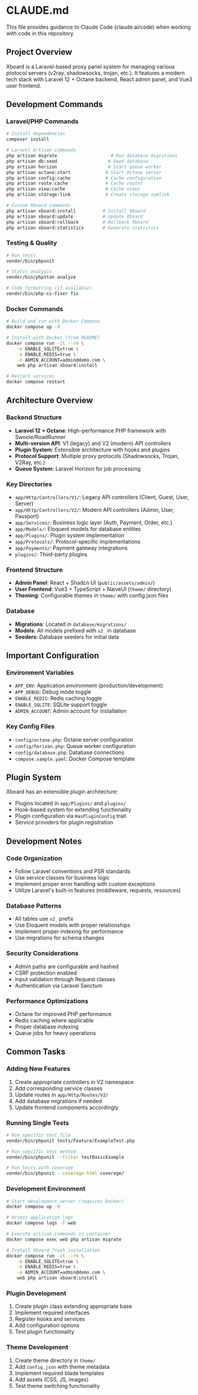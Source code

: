 # CLAUDE.md

This file provides guidance to Claude Code (claude.ai/code) when working with code in this repository.

## Project Overview

Xboard is a Laravel-based proxy panel system for managing various protocol servers (v2ray, shadowsocks, trojan, etc.). It features a modern tech stack with Laravel 12 + Octane backend, React admin panel, and Vue3 user frontend.

## Development Commands

### Laravel/PHP Commands
```bash
# Install dependencies
composer install

# Laravel Artisan commands
php artisan migrate                    # Run database migrations
php artisan db:seed                   # Seed database
php artisan horizon                   # Start queue worker
php artisan octane:start             # Start Octane server
php artisan config:cache             # Cache configuration
php artisan route:cache              # Cache routes
php artisan view:cache               # Cache views
php artisan storage:link             # Create storage symlink

# Custom Xboard commands
php artisan xboard:install          # Install Xboard
php artisan xboard:update           # Update Xboard
php artisan xboard:rollback         # Rollback Xboard
php artisan xboard:statistics       # Generate statistics
```

### Testing & Quality
```bash
# Run tests
vendor/bin/phpunit

# Static analysis
vendor/bin/phpstan analyze

# Code formatting (if available)
vendor/bin/php-cs-fixer fix
```

### Docker Commands
```bash
# Build and run with Docker Compose
docker compose up -d

# Install with Docker (from README)
docker compose run -it --rm \
    -e ENABLE_SQLITE=true \
    -e ENABLE_REDIS=true \
    -e ADMIN_ACCOUNT=admin@demo.com \
    web php artisan xboard:install

# Restart services
docker compose restart
```

## Architecture Overview

### Backend Structure
- **Laravel 12 + Octane**: High-performance PHP framework with Swoole/RoadRunner
- **Multi-version API**: V1 (legacy) and V2 (modern) API controllers
- **Plugin System**: Extensible architecture with hooks and plugins
- **Protocol Support**: Multiple proxy protocols (Shadowsocks, Trojan, V2Ray, etc.)
- **Queue System**: Laravel Horizon for job processing

### Key Directories
- `app/Http/Controllers/V1/`: Legacy API controllers (Client, Guest, User, Server)
- `app/Http/Controllers/V2/`: Modern API controllers (Admin, User, Passport)
- `app/Services/`: Business logic layer (Auth, Payment, Order, etc.)
- `app/Models/`: Eloquent models for database entities
- `app/Plugins/`: Plugin system implementation
- `app/Protocols/`: Protocol-specific implementations
- `app/Payments/`: Payment gateway integrations
- `plugins/`: Third-party plugins

### Frontend Structure
- **Admin Panel**: React + Shadcn UI (`public/assets/admin/`)
- **User Frontend**: Vue3 + TypeScript + NaiveUI (`theme/` directory)
- **Theming**: Configurable themes in `theme/` with config.json files

### Database
- **Migrations**: Located in `database/migrations/`
- **Models**: All models prefixed with `v2_` in database
- **Seeders**: Database seeders for initial data

## Important Configuration

### Environment Variables
- `APP_ENV`: Application environment (production/development)
- `APP_DEBUG`: Debug mode toggle
- `ENABLE_REDIS`: Redis caching toggle
- `ENABLE_SQLITE`: SQLite support toggle
- `ADMIN_ACCOUNT`: Admin account for installation

### Key Config Files
- `config/octane.php`: Octane server configuration
- `config/horizon.php`: Queue worker configuration
- `config/database.php`: Database connections
- `compose.sample.yaml`: Docker Compose template

## Plugin System

Xboard has an extensible plugin architecture:
- Plugins located in `app/Plugins/` and `plugins/`
- Hook-based system for extending functionality
- Plugin configuration via `HasPluginConfig` trait
- Service providers for plugin registration

## Development Notes

### Code Organization
- Follow Laravel conventions and PSR standards
- Use service classes for business logic
- Implement proper error handling with custom exceptions
- Utilize Laravel's built-in features (middleware, requests, resources)

### Database Patterns
- All tables use `v2_` prefix
- Use Eloquent models with proper relationships
- Implement proper indexing for performance
- Use migrations for schema changes

### Security Considerations
- Admin paths are configurable and hashed
- CSRF protection enabled
- Input validation through Request classes
- Authentication via Laravel Sanctum

### Performance Optimizations
- Octane for improved PHP performance
- Redis caching where applicable
- Proper database indexing
- Queue jobs for heavy operations

## Common Tasks

### Adding New Features
1. Create appropriate controllers in V2 namespace
2. Add corresponding service classes
3. Update routes in `app/Http/Routes/V2/`
4. Add database migrations if needed
5. Update frontend components accordingly

### Running Single Tests
```bash
# Run specific test file
vendor/bin/phpunit tests/Feature/ExampleTest.php

# Run specific test method
vendor/bin/phpunit --filter testBasicExample

# Run tests with coverage
vendor/bin/phpunit --coverage-html coverage/
```

### Development Environment
```bash
# Start development server (requires Docker)
docker compose up -d

# Access application logs
docker compose logs -f web

# Execute artisan commands in container
docker compose exec web php artisan migrate

# Install Xboard fresh installation
docker compose run -it --rm \
    -e ENABLE_SQLITE=true \
    -e ENABLE_REDIS=true \
    -e ADMIN_ACCOUNT=admin@demo.com \
    web php artisan xboard:install
```

### Plugin Development
1. Create plugin class extending appropriate base
2. Implement required interfaces
3. Register hooks and services
4. Add configuration options
5. Test plugin functionality

### Theme Development
1. Create theme directory in `theme/`
2. Add `config.json` with theme metadata
3. Implement required blade templates
4. Add assets (CSS, JS, images)
5. Test theme switching functionality